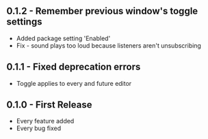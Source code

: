 ## 0.1.2 - Remember previous window's toggle settings
* Added package setting 'Enabled'
* Fix - sound plays too loud because listeners aren't unsubscribing

## 0.1.1 - Fixed deprecation errors
* Toggle applies to every and future editor

## 0.1.0 - First Release
* Every feature added
* Every bug fixed
